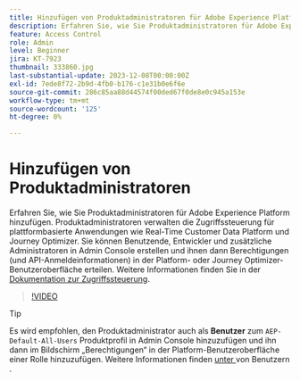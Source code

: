 ```yaml
---
title: Hinzufügen von Produktadministratoren für Adobe Experience Platform-basierte Programme
description: Erfahren Sie, wie Sie Produktadministratoren für Adobe Experience Platform und plattformbasierte Programme hinzufügen.
feature: Access Control
role: Admin
level: Beginner
jira: KT-7923
thumbnail: 333860.jpg
last-substantial-update: 2023-12-08T00:00:00Z
exl-id: 7ede8f72-2b9d-4fb0-b176-c1e31b0e6f6e
source-git-commit: 286c85aa88d44574f00ded67f0de8e0c945a153e
workflow-type: tm+mt
source-wordcount: '125'
ht-degree: 0%

---
```


# Hinzufügen von Produktadministratoren

Erfahren Sie, wie Sie Produktadministratoren für Adobe Experience Platform hinzufügen. Produktadministratoren verwalten die Zugriffssteuerung für plattformbasierte Anwendungen wie Real-Time Customer Data Platform und Journey Optimizer. Sie können Benutzende, Entwickler und zusätzliche Administratoren in Admin Console erstellen und ihnen dann Berechtigungen (und API-Anmeldeinformationen) in der Platform- oder Journey Optimizer-Benutzeroberfläche erteilen. Weitere Informationen finden Sie in der [Dokumentation zur Zugriffssteuerung](https://experienceleague.adobe.com/docs/experience-platform/access-control/home.html?lang=de).

>[!VIDEO](https://video.tv.adobe.com/v/333860?learn=on&enablevpops)

>[!TIP]
>
>Es wird empfohlen, den Produktadministrator auch als **Benutzer** zum `AEP-Default-All-Users` Produktprofil in Admin Console hinzuzufügen und ihn dann im Bildschirm „Berechtigungen“ in der Platform-Benutzeroberfläche einer Rolle hinzuzufügen. Weitere Informationen finden [ unter ](add-users.md) von Benutzern .
